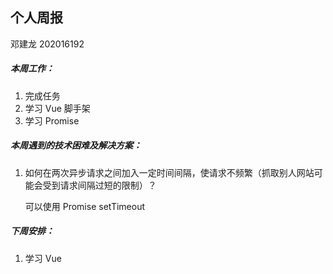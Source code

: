 ## 个人周报

邓建龙 202016192

##### 本周工作：

1. 完成任务
2. 学习 Vue 脚手架
3. 学习 Promise

##### 本周遇到的技术困难及解决方案：

1. 如何在两次异步请求之间加入一定时间间隔，使请求不频繁（抓取别人网站可能会受到请求间隔过短的限制）？

   可以使用 Promise setTimeout

##### 下周安排：

1. 学习 Vue
